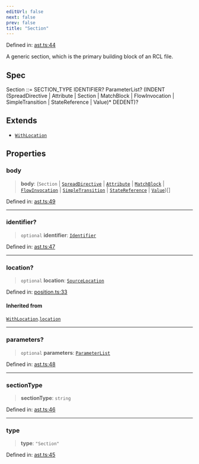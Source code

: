 ```yaml
---
editUrl: false
next: false
prev: false
title: "Section"
---
```


Defined in: [ast.ts:44](https://github.com/rcs-agents/rcs-lang/blob/469fcdfdc8e17c47e6157264f59d88421628e7a2/packages/ast/src/ast.ts#L44)

A generic section, which is the primary building block of an RCL file.

## Spec

Section ::= SECTION_TYPE IDENTIFIER? ParameterList? (INDENT (SpreadDirective | Attribute | Section | MatchBlock | FlowInvocation | SimpleTransition | StateReference | Value)* DEDENT)?

## Extends

- [`WithLocation`](/api/ast/interfaces/withlocation/)

## Properties

### body

> **body**: (`Section` \| [`SpreadDirective`](/api/ast/interfaces/spreaddirective/) \| [`Attribute`](/api/ast/interfaces/attribute/) \| [`MatchBlock`](/api/ast/interfaces/matchblock/) \| [`FlowInvocation`](/api/ast/interfaces/flowinvocation/) \| [`SimpleTransition`](/api/ast/interfaces/simpletransition/) \| [`StateReference`](/api/ast/interfaces/statereference/) \| [`Value`](/api/ast/type-aliases/value/))[]

Defined in: [ast.ts:49](https://github.com/rcs-agents/rcs-lang/blob/469fcdfdc8e17c47e6157264f59d88421628e7a2/packages/ast/src/ast.ts#L49)

***

### identifier?

> `optional` **identifier**: [`Identifier`](/api/ast/interfaces/identifier/)

Defined in: [ast.ts:47](https://github.com/rcs-agents/rcs-lang/blob/469fcdfdc8e17c47e6157264f59d88421628e7a2/packages/ast/src/ast.ts#L47)

***

### location?

> `optional` **location**: [`SourceLocation`](/api/ast/interfaces/sourcelocation/)

Defined in: [position.ts:33](https://github.com/rcs-agents/rcs-lang/blob/469fcdfdc8e17c47e6157264f59d88421628e7a2/packages/ast/src/position.ts#L33)

#### Inherited from

[`WithLocation`](/api/ast/interfaces/withlocation/).[`location`](/api/ast/interfaces/withlocation/#location)

***

### parameters?

> `optional` **parameters**: [`ParameterList`](/api/ast/type-aliases/parameterlist/)

Defined in: [ast.ts:48](https://github.com/rcs-agents/rcs-lang/blob/469fcdfdc8e17c47e6157264f59d88421628e7a2/packages/ast/src/ast.ts#L48)

***

### sectionType

> **sectionType**: `string`

Defined in: [ast.ts:46](https://github.com/rcs-agents/rcs-lang/blob/469fcdfdc8e17c47e6157264f59d88421628e7a2/packages/ast/src/ast.ts#L46)

***

### type

> **type**: `"Section"`

Defined in: [ast.ts:45](https://github.com/rcs-agents/rcs-lang/blob/469fcdfdc8e17c47e6157264f59d88421628e7a2/packages/ast/src/ast.ts#L45)
